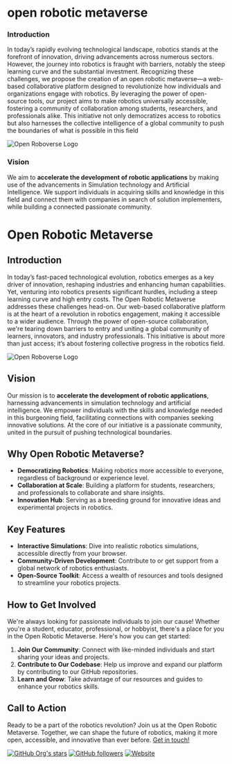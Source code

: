 # open robotic metaverse
### Introduction 
In today’s rapidly evolving technological landscape, robotics stands at the forefront of innovation, driving advancements across numerous sectors. However, the journey into robotics is fraught with barriers, notably the steep
learning curve and the substantial investment. Recognizing these challenges, we propose the creation of an open
robotic metaverse—a web-based collaborative platform designed to revolutionize how individuals and organizations
engage with robotics. By leveraging the power of open-source tools, our project aims to make robotics universally
accessible, fostering a community of collaboration among students, researchers, and professionals alike. This initiative not only democratizes access to robotics but also harnesses the collective intelligence of a global community to
push the boundaries of what is possible in this field

![Open Roboverse Logo](https://raw.githubusercontent.com/openroboverse/knowledge-base/main/docs/assets/icon.png)

### **Vision**

We aim to **accelerate the development of robotic applications** by making use of the advancements in Simulation technology and Artificial Intelligence. We support individuals in acquiring skills and knowledge in this field and connect them with companies in search of solution implementers, while building a connected passionate community.

# Open Robotic Metaverse

## Introduction

In today’s fast-paced technological evolution, robotics emerges as a key driver of innovation, reshaping industries and enhancing human capabilities. Yet, venturing into robotics presents significant hurdles, including a steep learning curve and high entry costs. The Open Robotic Metaverse addresses these challenges head-on. Our web-based collaborative platform is at the heart of a revolution in robotics engagement, making it accessible to a wider audience. Through the power of open-source collaboration, we're tearing down barriers to entry and uniting a global community of learners, innovators, and industry professionals. This initiative is about more than just access; it’s about fostering collective progress in the robotics field.

![Open Roboverse Logo](https://raw.githubusercontent.com/openroboverse/knowledge-base/main/docs/assets/icon.png)

## Vision

Our mission is to **accelerate the development of robotic applications**, harnessing advancements in simulation technology and artificial intelligence. We empower individuals with the skills and knowledge needed in this burgeoning field, facilitating connections with companies seeking innovative solutions. At the core of our initiative is a passionate community, united in the pursuit of pushing technological boundaries.

## Why Open Robotic Metaverse?

- **Democratizing Robotics**: Making robotics more accessible to everyone, regardless of background or experience level.
- **Collaboration at Scale**: Building a platform for students, researchers, and professionals to collaborate and share insights.
- **Innovation Hub**: Serving as a breeding ground for innovative ideas and experimental projects in robotics.

## Key Features

- **Interactive Simulations**: Dive into realistic robotics simulations, accessible directly from your browser.
- **Community-Driven Development**: Contribute to or get support from a global network of robotics enthusiasts.
- **Open-Source Toolkit**: Access a wealth of resources and tools designed to streamline your robotics projects.

## How to Get Involved

We're always looking for passionate individuals to join our cause! Whether you're a student, educator, professional, or hobbyist, there's a place for you in the Open Robotic Metaverse. Here's how you can get started:

1. **Join Our Community**: Connect with like-minded individuals and start sharing your ideas and projects.
2. **Contribute to Our Codebase**: Help us improve and expand our platform by contributing to our GitHub repositories.
3. **Learn and Grow**: Take advantage of our resources and guides to enhance your robotics skills.

## Call to Action

Ready to be a part of the robotics revolution? Join us at the Open Robotic Metaverse. Together, we can shape the future of robotics, making it more open, accessible, and innovative than ever before. [Get in touch!](https://openroboticmetaverse.org/contact)

<!-- Badges for quick stats -->
[![GitHub Org's stars](https://img.shields.io/github/stars/openroboticmetaverse)](https://github.com/openroboticmetaverse) [![GitHub followers](https://img.shields.io/github/followers/openroboticmetaverse)](https://github.com/openroboticmetaverse)  [![Website](https://img.shields.io/website?url=https%3A%2F%2Fopenroboticmetaverse.org%2F)](https://openroboticmetaverse.org/)



